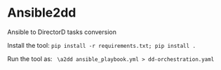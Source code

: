 # Ansible2dd

Ansible to DirectorD tasks conversion

Install the tool: `pip install -r requirements.txt; pip install .`

Run the tool as: ` \a2dd ansible_playbook.yml > dd-orchestration.yaml`
